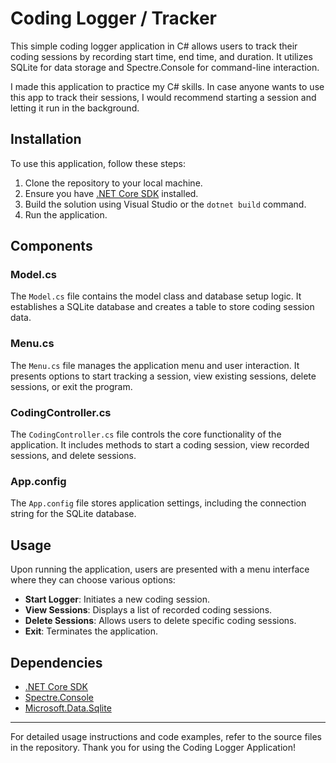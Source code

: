 # Coding Logger / Tracker

This simple coding logger application in C# allows users to track their coding sessions by recording start time, end time, and duration. It utilizes SQLite for data storage and Spectre.Console for command-line interaction.

I made this application to practice my C# skills. In case anyone wants to use this app to track their sessions, I would recommend starting a session and letting it run in the background.

## Installation

To use this application, follow these steps:

1. Clone the repository to your local machine.
2. Ensure you have [.NET Core SDK](https://dotnet.microsoft.com/download) installed.
3. Build the solution using Visual Studio or the `dotnet build` command.
4. Run the application.

## Components

### Model.cs

The `Model.cs` file contains the model class and database setup logic. It establishes a SQLite database and creates a table to store coding session data.

### Menu.cs

The `Menu.cs` file manages the application menu and user interaction. It presents options to start tracking a session, view existing sessions, delete sessions, or exit the program.

### CodingController.cs

The `CodingController.cs` file controls the core functionality of the application. It includes methods to start a coding session, view recorded sessions, and delete sessions.

### App.config

The `App.config` file stores application settings, including the connection string for the SQLite database.

## Usage

Upon running the application, users are presented with a menu interface where they can choose various options:

- **Start Logger**: Initiates a new coding session.
- **View Sessions**: Displays a list of recorded coding sessions.
- **Delete Sessions**: Allows users to delete specific coding sessions.
- **Exit**: Terminates the application.

## Dependencies

- [.NET Core SDK](https://dotnet.microsoft.com/download)
- [Spectre.Console](https://github.com/spectresystems/spectre.console)
- [Microsoft.Data.Sqlite](https://www.nuget.org/packages/Microsoft.Data.Sqlite)

---

For detailed usage instructions and code examples, refer to the source files in the repository. Thank you for using the Coding Logger Application!
